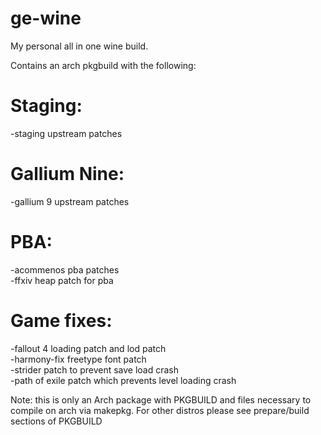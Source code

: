 # ge-wine
My personal all in one wine build.  

Contains an arch pkgbuild with the following:  

# Staging:  
-staging upstream patches  

# Gallium Nine:  
-gallium 9 upstream patches  

# PBA:  
-acommenos pba patches  
-ffxiv heap patch for pba  

# Game fixes:  
-fallout 4 loading patch and lod patch  
-harmony-fix freetype font patch  
-strider patch to prevent save load crash  
-path of exile patch which prevents level loading crash  

Note: this is only an Arch package with PKGBUILD and files necessary to compile on arch via makepkg. For other distros please see prepare/build sections of PKGBUILD  

